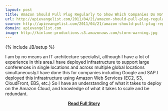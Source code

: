 ```yaml
---
layout: post
title: Amazon Should Pull Plug Regularly to Show Which Companies Do Not Have It Together
url: http://apievangelist.com/2011/04/21/amazon-should-pull-plug-regularly-to-show-which-companies-do-not-have-it-together/
source: http://apievangelist.com/2011/04/21/amazon-should-pull-plug-regularly-to-show-which-companies-do-not-have-it-together/
domain: apievangelist.com
image: http://kinlane-productions.s3.amazonaws.com/storm-warning.jpg
---
```

{% include JB/setup %}<p>I am by no means an IT architecture specialist, although I have a lot of experience in this area.I have deployed infrastructure to support large conferences in single locations and across multiple global locations simultaneously.I have done this for companies including Google and SAP.I deployed this infrastructure using Amazon Web Services (EC2, S3, CloudFront, EBS, etc.)
So I have an understanding of what it takes to deploy on the Amazon Cloud, and knowledge of what it takes to scale and be redundant.</p>
<center><p><a href="http://apievangelist.com/2011/04/21/amazon-should-pull-plug-regularly-to-show-which-companies-do-not-have-it-together/" style='padding:25px; font-sze:18px; font-weight: bold;'>Read Full Story</a></p></center>
